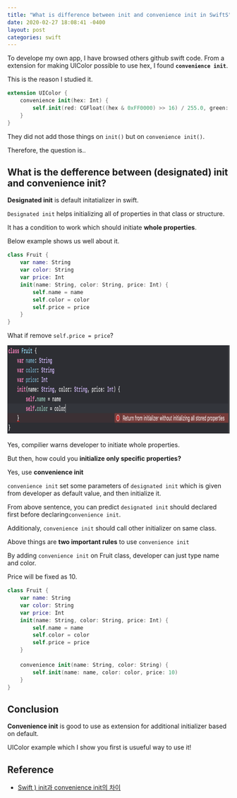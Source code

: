 ```yaml
---
title: "What is difference between init and convenience init in SwiftS"
date: 2020-02-27 18:08:41 -0400
layout: post
categories: swift
---
```



To develope my own app, I have browsed others github swift code. From a extension for making UIColor possible to use hex, I found __`convenience init`__.

This is the reason I studied it.

```swift
extension UIColor {
    convenience init(hex: Int) {
        self.init(red: CGFloat((hex & 0xFF0000) >> 16) / 255.0, green: CGFloat((hex & 0x00FF00) >> 8) / 255.0, blue: CGFloat(hex & 0x0000FF) / 255.0, alpha: 1)
    }
}
```

They did not add those things on `init()` but on `convenience init()`.

Therefore, the question is..

## What is the defference between (designated) init and convenience init?

__Designated init__ is default initatializer in swift.

`Designated init` helps initializing all of properties in that class or structure.

It has a condition to work which should initiate __whole properties__.

Below example shows us well about it.

```swift
class Fruit {
    var name: String
    var color: String
    var price: Int
    init(name: String, color: String, price: Int) {
        self.name = name
        self.color = color
        self.price = price
    }
}
```

What if remove `self.price = price`?

<img src="/images/init/init.png" width="800" height="200">

Yes, compilier warns developer to initiate whole properties.

But then, how could you __initialize only specific properties?__

Yes, use __convenience init__

`convenience init` set some parameters of `designated init` which is given from developer as default value, and then initialize it.

From above sentence, you can predict `designated init` should declared first before declaring`convenience init`.

Additionaly, `convenience init` should call other initializer on same class.

Above things are __two important rules__ to use `convenience init`


By adding `convenience init` on Fruit class, developer can just type name and color.

Price will be fixed as 10.

```swift
class Fruit {
    var name: String
    var color: String
    var price: Int
    init(name: String, color: String, price: Int) {
        self.name = name
        self.color = color
        self.price = price
    }
    
    convenience init(name: String, color: String) {
        self.init(name: name, color: color, price: 10)
    }
}
```


## Conclusion
__Convenience init__ is good to use as extension for additional initializer based on default.

UIColor example which I show you first is usueful way to use it!



## Reference
- [Swift ) init과 convenience init의 차이](https://zeddios.tistory.com/141)

